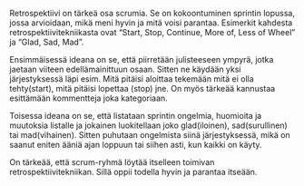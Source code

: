 Retrospektiivi on tärkeä osa scrumia. Se on kokoontuminen sprintin lopussa, jossa arvioidaan, mikä meni hyvin ja mitä voisi parantaa. Esimerkit kahdesta retrospektiivitekniikasta ovat “Start, Stop, Continue, More of, Less of Wheel” ja “Glad, Sad, Mad”.

Ensimmäisessä ideana on se, että piirretään julisteeseen ympyrä, jotka jaetaan viiteen edellämainittuun osaan. Sitten ne käydään yksi järjestyksessä läpi esim. Mitä pitäisi aloittaa tekemään mitä ei olla tehty(start), mitä pitäisi lopettaa (stop) jne. On myös tärkeää kannustaa esittämään kommentteja joka kategoriaan.

Toisessa ideana on se, että listataan sprintin ongelmia, huomioita ja muutoksia listalle ja jokainen luokitellaan joko glad(iloinen), sad(surullinen) tai mad(vihainen). Sitten puhutaan ongelmista siinä järjestyksessä, mikä on saanut eniten ääniä ajan loppuun tai siihen asti, kun kaikki on käyty.

On tärkeää, että scrum-ryhmä löytää itselleen toimivan retrospektiivitekniikan. Sillä oppii todella hyvin ja parantaa itseään. 
